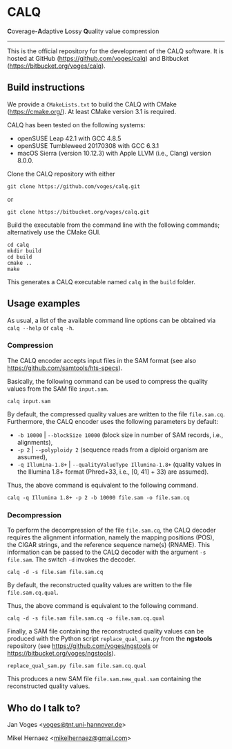 # CALQ

**C**overage-**A**daptive **L**ossy **Q**uality value compression

---

This is the official repository for the development of the CALQ software. It is hosted at GitHub (https://github.com/voges/calq) and Bitbucket (https://bitbucket.org/voges/calq).

## Build instructions

We provide a ``CMakeLists.txt`` to build the CALQ with CMake (https://cmake.org/). At least CMake version 3.1 is required.

CALQ has been tested on the following systems:

* openSUSE Leap 42.1 with GCC 4.8.5
* openSUSE Tumbleweed 20170308 with GCC 6.3.1
* macOS Sierra (version 10.12.3) with Apple LLVM (i.e., Clang) version 8.0.0.

Clone the CALQ repository with either

    git clone https://github.com/voges/calq.git

or

    git clone https://bitbucket.org/voges/calq.git

Build the executable from the command line with the following commands; alternatively use the CMake GUI.

    cd calq
    mkdir build
    cd build
    cmake ..
    make

This generates a CALQ executable named ``calq`` in the ``build`` folder.

## Usage examples

As usual, a list of the available command line options can be obtained via ``calq --help`` or ``calq -h``.

### Compression

The CALQ encoder accepts input files in the SAM format (see also https://github.com/samtools/hts-specs).

Basically, the following command can be used to compress the quality values from the SAM file ``input.sam``.

    calq input.sam

By default, the compressed quality values are written to the file ``file.sam.cq``. Furthermore, the CALQ encoder uses the following parameters by default:

* ``-b 10000`` | ``--blockSize 10000`` (block size in number of SAM records, i.e., alignments),
* ``-p 2`` | ``--polyploidy 2`` (sequence reads from a diploid organism are assumed),
* ``-q Illumina-1.8+`` | ``--qualityValueType Illumina-1.8+`` (quality values in the Illumina 1.8+ format (Phred+33, i.e., [0, 41] + 33) are assumed).

Thus, the above command is equivalent to the following command.

    calq -q Illumina 1.8+ -p 2 -b 10000 file.sam -o file.sam.cq

### Decompression

To perform the decompression of the file ``file.sam.cq``, the CALQ decoder requires the alignment information, namely the mapping positions (POS), the CIGAR strings, and the reference sequence name(s) (RNAME). This information can be passed to the CALQ decoder with the argument ``-s file.sam``. The switch ``-d`` invokes the decoder.

    calq -d -s file.sam file.sam.cq

By default, the reconstructed quality values are written to the file ``file.sam.cq.qual``.

Thus, the above command is equivalent to the following command.

    calq -d -s file.sam file.sam.cq -o file.sam.cq.qual

Finally, a SAM file containing the reconstructed quality values can be produced with the Python script ``replace_qual_sam.py`` from the **ngstools** repository (see https://github.com/voges/ngstools or https://bitbucket.org/voges/ngstools).

    replace_qual_sam.py file.sam file.sam.cq.qual

This produces a new SAM file ``file.sam.new_qual.sam`` containing the reconstructed quality values.

## Who do I talk to?

Jan Voges <[voges@tnt.uni-hannover.de](mailto:voges@tnt.uni-hannover.de)>

Mikel Hernaez <[mikelhernaez@gmail.com](mailto:mikelhernaez@gmail.com)>

